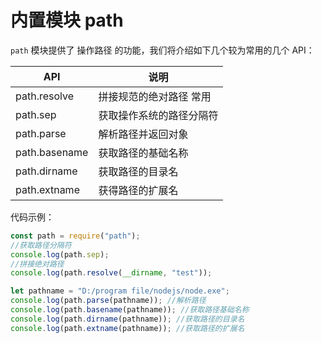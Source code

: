 # 内置模块 path

`path` 模块提供了 操作路径 的功能，我们将介绍如下几个较为常用的几个 API：

| API           | 说明                     |
| ------------- | ------------------------ |
| path.resolve  | 拼接规范的绝对路径 常用  |
| path.sep      | 获取操作系统的路径分隔符 |
| path.parse    | 解析路径并返回对象       |
| path.basename | 获取路径的基础名称       |
| path.dirname  | 获取路径的目录名         |
| path.extname  | 获得路径的扩展名         |

代码示例：

```js
const path = require("path");
//获取路径分隔符
console.log(path.sep);
//拼接绝对路径
console.log(path.resolve(__dirname, "test"));

let pathname = "D:/program file/nodejs/node.exe";
console.log(path.parse(pathname)); //解析路径
console.log(path.basename(pathname)); //获取路径基础名称
console.log(path.dirname(pathname)); //获取路径的目录名
console.log(path.extname(pathname)); //获取路径的扩展名
```

